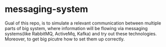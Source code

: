 # messaging-system
Gual of this repo, is to simulate a relevant communication between multiple parts of big system, where information will be flowing via messaging systems(like RabbitMQ, ActiveMq, Kafka) and try out these technologies. Moreover, to get big picutre how to set them up correctly.
